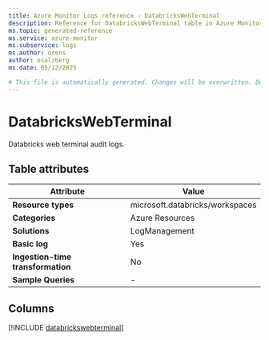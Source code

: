 ```yaml
---
title: Azure Monitor Logs reference - DatabricksWebTerminal
description: Reference for DatabricksWebTerminal table in Azure Monitor Logs.
ms.topic: generated-reference
ms.service: azure-monitor
ms.subservice: logs
ms.author: orens
author: osalzberg
ms.date: 05/12/2025

# This file is automatically generated. Changes will be overwritten. Do not change this file directly.
---
```


# DatabricksWebTerminal

Databricks web terminal audit logs.


## Table attributes

|Attribute|Value|
|---|---|
|**Resource types**|microsoft.databricks/workspaces|
|**Categories**|Azure Resources|
|**Solutions**| LogManagement|
|**Basic log**|Yes|
|**Ingestion-time transformation**|No|
|**Sample Queries**|-|



## Columns
  
[!INCLUDE [databrickswebterminal](~/reusable-content/ce-skilling/azure/includes/azure-monitor/reference/tables/databrickswebterminal-include.md)]
